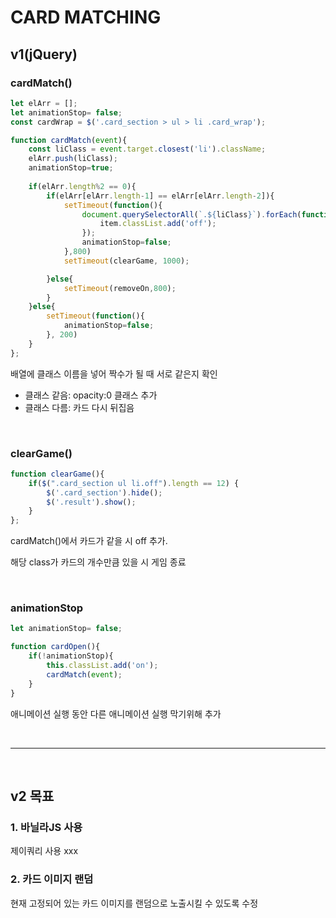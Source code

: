 # CARD MATCHING
## v1(jQuery)

### cardMatch()
```js
let elArr = [];
let animationStop= false;
const cardWrap = $('.card_section > ul > li .card_wrap');

function cardMatch(event){
    const liClass = event.target.closest('li').className;
    elArr.push(liClass);
    animationStop=true;
    
    if(elArr.length%2 == 0){
        if(elArr[elArr.length-1] == elArr[elArr.length-2]){
            setTimeout(function(){
                document.querySelectorAll(`.${liClass}`).forEach(function(item){
                    item.classList.add('off');
                });
                animationStop=false;
            },800)
            setTimeout(clearGame, 1000);

        }else{
            setTimeout(removeOn,800);
        }
    }else{
        setTimeout(function(){
            animationStop=false;
        }, 200)
    }
};
```
배열에 클래스 이름을 넣어 짝수가 될 때 서로 같은지 확인
- 클래스 같음: opacity:0 클래스 추가
- 클래스 다름: 카드 다시 뒤집음

<br>

### clearGame()
```js
function clearGame(){
    if($(".card_section ul li.off").length == 12) {
        $('.card_section').hide();
        $('.result').show();
    }
};
```
cardMatch()에서 카드가 같을 시 off 추가.

해당 class가 카드의 개수만큼 있을 시 게임 종료

<br>

### animationStop
```js
let animationStop= false;

function cardOpen(){
    if(!animationStop){
        this.classList.add('on');
        cardMatch(event);
    }
}
```
애니메이션 실행 동안
다른 애니메이션 실행 막기위해 추가

<br>

---

<br>

## v2 목표
### 1. 바닐라JS 사용
제이쿼리 사용 xxx
### 2. 카드 이미지 랜덤
현재 고정되어 있는 카드 이미지를 랜덤으로 노출시킬 수 있도록 수정